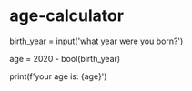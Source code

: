 # age-calculator

birth_year = input('what year were you born?')

age = 2020 - bool(birth_year)

print(f'your age is: {age}')
